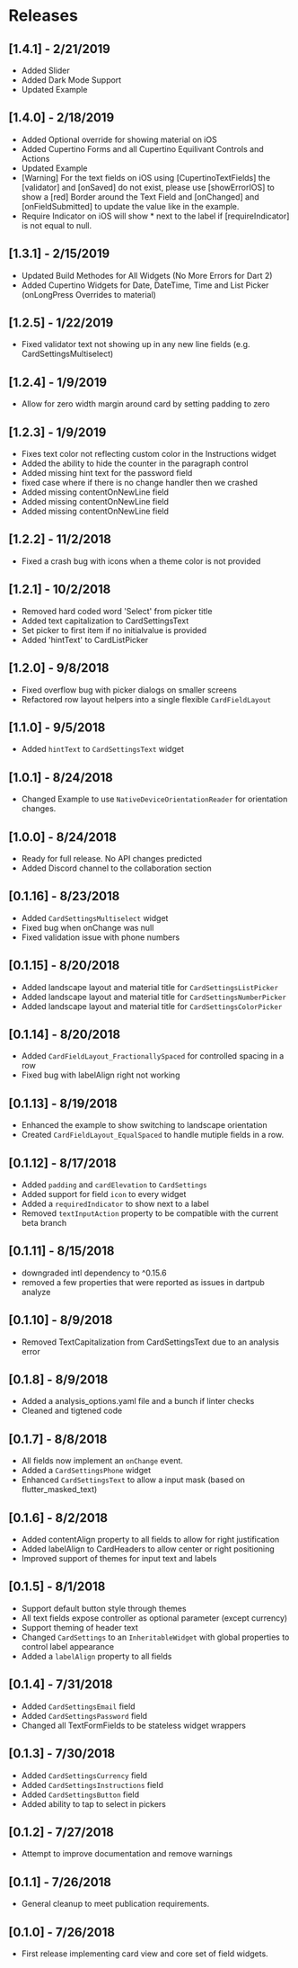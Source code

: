# Releases

## [1.4.1] - 2/21/2019

* Added Slider
* Added Dark Mode Support
* Updated Example

## [1.4.0] - 2/18/2019

* Added Optional override for showing material on iOS
* Added Cupertino Forms and all Cupertino Equilivant Controls and Actions
* Updated Example
* [Warning] For the text fields on iOS using [CupertinoTextFields] the [validator] and [onSaved] do not exist, please use [showErrorIOS] to show a [red] Border around the Text Field and [onChanged] and [onFieldSubmitted] to update the value like in the example.
* Require Indicator on iOS will show * next to the label if [requireIndicator] is not equal to null.

## [1.3.1] - 2/15/2019

* Updated Build Methodes for All Widgets (No More Errors for Dart 2)
* Added Cupertino Widgets for Date, DateTime, Time and List Picker (onLongPress Overrides to material)

## [1.2.5] - 1/22/2019

* Fixed validator text not showing up in any new line fields (e.g. CardSettingsMultiselect)

## [1.2.4] - 1/9/2019

* Allow for zero width margin around card by setting padding to zero

## [1.2.3] - 1/9/2019

* Fixes text color not reflecting custom color in the Instructions widget
* Added the ability to hide the counter in the paragraph control
* Added missing hint text for the password field
* fixed case where if there is no change handler then we crashed
* Added missing contentOnNewLine field
* Added missing contentOnNewLine field
* Added missing contentOnNewLine field

## [1.2.2] - 11/2/2018

* Fixed a crash bug with icons when a theme color is not provided

## [1.2.1] - 10/2/2018

* Removed hard coded word 'Select' from picker title
* Added text capitalization to CardSettingsText
* Set picker to first item if no initialvalue is provided
* Added 'hintText' to CardListPicker

## [1.2.0] - 9/8/2018

* Fixed overflow bug with picker dialogs on smaller screens
* Refactored row layout helpers into a single flexible `CardFieldLayout`

## [1.1.0] - 9/5/2018

* Added `hintText` to `CardSettingsText` widget

## [1.0.1] - 8/24/2018

* Changed Example to use `NativeDeviceOrientationReader` for orientation changes.

## [1.0.0] - 8/24/2018

* Ready for full release. No API changes predicted
* Added Discord channel to the collaboration section

## [0.1.16] - 8/23/2018

* Added `CardSettingsMultiselect` widget
* Fixed bug when onChange was null
* Fixed validation issue with phone numbers

## [0.1.15] - 8/20/2018

* Added landscape layout and material title for `CardSettingsListPicker`
* Added landscape layout and material title for `CardSettingsNumberPicker`
* Added landscape layout and material title for `CardSettingsColorPicker`

## [0.1.14] - 8/20/2018

* Added `CardFieldLayout_FractionallySpaced` for controlled spacing in a row
* Fixed bug with labelAlign right not working

## [0.1.13] - 8/19/2018

* Enhanced the example to show switching to landscape orientation
* Created `CardFieldLayout_EqualSpaced` to handle mutiple fields in a row.

## [0.1.12] - 8/17/2018

* Added `padding` and `cardElevation` to `CardSettings`
* Added support for field `icon` to every widget
* Added a `requiredIndicator` to show next to a label
* Removed `textInputAction` property to be compatible with the current beta branch

## [0.1.11] - 8/15/2018

* downgraded intl dependency to ^0.15.6
* removed a few properties that were reported as issues in dartpub analyze

## [0.1.10] - 8/9/2018

* Removed TextCapitalization from CardSettingsText due to an analysis error

## [0.1.8] - 8/9/2018

* Added a analysis_options.yaml file and a bunch if linter checks
* Cleaned and tigtened code

## [0.1.7] - 8/8/2018

* All fields now implement an `onChange` event.
* Added a `CardSettingsPhone` widget
* Enhanced `CardSettingsText` to allow a input mask (based on flutter_masked_text)

## [0.1.6] - 8/2/2018

* Added contentAlign property to all fields to allow for right justification
* Added labelAlign to CardHeaders to allow center or right positioning
* Improved support of themes for input text and labels

## [0.1.5] - 8/1/2018

* Support default button style through themes
* All text fields expose controller as optional parameter (except currency)
* Support theming of header text
* Changed `CardSettings` to an `InheritableWidget` with global properties to control label appearance
* Added a `labelAlign` property to all fields

## [0.1.4] - 7/31/2018

* Added `CardSettingsEmail` field
* Added `CardSettingsPassword` field
* Changed all TextFormFields to be stateless widget wrappers

## [0.1.3] - 7/30/2018

* Added `CardSettingsCurrency` field
* Added `CardSettingsInstructions` field
* Added `CardSettingsButton` field
* Added ability to tap to select in pickers

## [0.1.2] - 7/27/2018

* Attempt to improve documentation and remove warnings

## [0.1.1] - 7/26/2018

* General cleanup to meet publication requirements.

## [0.1.0] - 7/26/2018

* First release implementing card view and core set of field widgets.